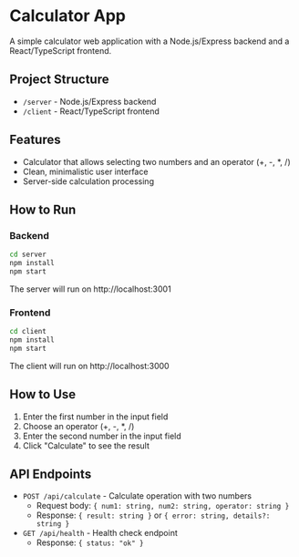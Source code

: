 # Calculator App

A simple calculator web application with a Node.js/Express backend and a React/TypeScript frontend.

## Project Structure

- `/server` - Node.js/Express backend
- `/client` - React/TypeScript frontend

## Features

- Calculator that allows selecting two numbers and an operator (+, -, *, /)
- Clean, minimalistic user interface
- Server-side calculation processing

## How to Run

### Backend

```bash
cd server
npm install
npm start
```

The server will run on http://localhost:3001

### Frontend

```bash
cd client
npm install
npm start
```

The client will run on http://localhost:3000

## How to Use

1. Enter the first number in the input field
2. Choose an operator (+, -, *, /)
3. Enter the second number in the input field
4. Click "Calculate" to see the result

## API Endpoints

- `POST /api/calculate` - Calculate operation with two numbers
  - Request body: `{ num1: string, num2: string, operator: string }`
  - Response: `{ result: string }` or `{ error: string, details?: string }`
- `GET /api/health` - Health check endpoint
  - Response: `{ status: "ok" }`
